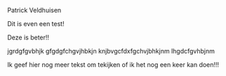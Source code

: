 Patrick Veldhuisen


Dit is even een test!


Deze is beter!!


jgrdgfgvbhjk
gfgdgfchgvjhbkjn
knjbvgcfdxfgchvjbhkjnm
lhgdcfgvhbjnm

Ik geef hier nog meer tekst om tekijken of ik het nog een keer kan doen!!!
